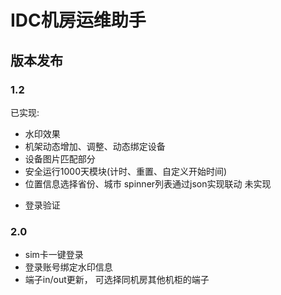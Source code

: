 # IDC机房运维助手
## 版本发布
### 1.2
已实现:
+ 水印效果
+ 机架动态增加、调整、动态绑定设备
+ 设备图片匹配部分
+ 安全运行1000天模块(计时、重置、自定义开始时间)
+ 位置信息选择省份、城市
  spinner列表通过json实现联动
未实现
- 登录验证

### 2.0
+ sim卡一键登录
+ 登录账号绑定水印信息
+ 端子in/out更新，
  可选择同机房其他机柜的端子

